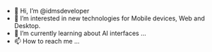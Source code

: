 - 👋 Hi, I’m @idmsdeveloper
- 👀 I’m interested in new technologies for Mobile devices, Web and Desktop.
- 🌱 I’m currently learning about AI interfaces ...
- 📫 How to reach me ...

<!---
idmsdeveloper/idmsdeveloper is a ✨ special ✨ repository because its `README.md` (this file) appears on your GitHub profile.
You can click the Preview link to take a look at your changes.
--->
